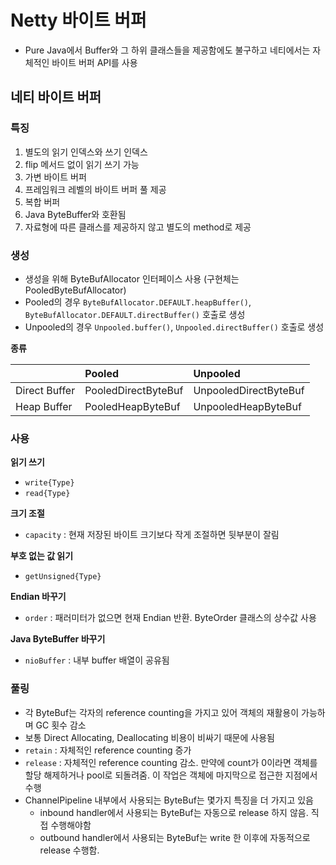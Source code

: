 # Netty 바이트 버퍼

* Pure Java에서 Buffer와 그 하위 클래스들을 제공함에도 불구하고 네티에서는 자체적인 바이트 버퍼 API를 사용

## 네티 바이트 버퍼

### 특징

1. 별도의 읽기 인덱스와 쓰기 인덱스
2. flip 메서드 없이 읽기 쓰기 가능
3. 가변 바이트 버퍼
4. 프레임워크 레벨의 바이트 버퍼 풀 제공
5. 복합 버퍼
6. Java ByteBuffer와 호환됨
7. 자료형에 따른 클래스를 제공하지 않고 별도의 method로 제공

### 생성

* 생성을 위해 ByteBufAllocator 인터페이스 사용 \(구현체는 PooledByteBufAllocator\)
* Pooled의 경우 `ByteBufAllocator.DEFAULT.heapBuffer()`, `ByteBufAllocator.DEFAULT.directBuffer()` 호출로 생성
* Unpooled의 경우 `Unpooled.buffer()`, `Unpooled.directBuffer()` 호출로 생성

**종류**

|  | Pooled | Unpooled |
| :--- | :--- | :--- |
| Direct Buffer | PooledDirectByteBuf | UnpooledDirectByteBuf |
| Heap Buffer | PooledHeapByteBuf | UnpooledHeapByteBuf |

### 사용

**읽기 쓰기**

* `write{Type}`
* `read{Type}`

**크기 조절**

* `capacity` : 현재 저장된 바이트 크기보다 작게 조절하면 뒷부분이 잘림

**부호 없는 값 읽기**

* `getUnsigned{Type}`

**Endian 바꾸기**

* `order` : 패러미터가 없으면 현재 Endian 반환. ByteOrder 클래스의 상수값 사용

**Java ByteBuffer 바꾸기**

* `nioBuffer` : 내부 buffer 배열이 공유됨

### 풀링

* 각 ByteBuf는 각자의 reference counting을 가지고 있어 객체의 재활용이 가능하며 GC 횟수 감소
* 보통 Direct Allocating, Deallocating 비용이 비싸기 때문에 사용됨
* `retain` : 자체적인 reference counting 증가
* `release` : 자체적인 reference counting 감소. 만약에 count가 0이라면 객체를 할당 해제하거나 pool로 되돌려줌. 이 작업은 객체에 마지막으로 접근한 지점에서 수행
* ChannelPipeline 내부에서 사용되는 ByteBuf는 몇가지 특징을 더 가지고 있음
  * inbound handler에서 사용되는 ByteBuf는 자동으로 release 하지 않음.  직접 수행해야함
  * outbound handler에서 사용되는 ByteBuf는 write 한 이후에 자동적으로 release 수행함. 

